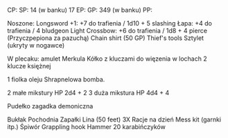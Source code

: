 CP: 
SP: 14 (w banku) 17 
EP: 
GP: 349 (w banku)
PP: 

Noszone:
Longsword +1: +7 do trafienia / 1d10 + 5 slashing
Łapa: +4 do trafienia / 4 bludgeon
Light Crossbow: +6 do trafienia / 1d8 + 4 pierce (Przyczpepiona za pazuchą)
Chain shirt (50 GP)
Thief's tools
Sztylet (ukryty w nogawce)

W plecaku:
amulet Merkula
Kółko z kluczami do więzenia w lochach
2 klucze księżnej

1 fiolka oleju
Shrapnelowa bomba.

2 małe mikstury HP 2d4 + 2
3 duża mikstura HP 4d4 + 4

Pudełko zagadka demoniczna

Bukłak
Pochodnia
Zapałki
Lina (50 feet)
3X Racje na dzień
Mess kit (garnki itp.)
Śpiwór
Grappling hook
Hammer
20 karabińczyków
